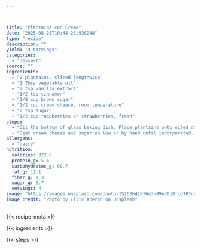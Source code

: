 ```yaml
---



title: "Plantains con Crema"
date: "2025-08-21T10:44:26.936248"
type: "recipe"
description: ""
yield: "4 servings"
categories:
  - "dessert"
source: ""
ingredients:
  - "2 plantains, sliced lengthwise"
  - "1 Tbsp vegetable oil"
  - "2 tsp vanilla extract"
  - "1/2 tsp cinnamon"
  - "1/8 cup brown sugar"
  - "1/2 cup cream cheese, room temperature"
  - "2 tsp sugar"
  - "1/2 cup raspberries or strawberries, fresh"
steps:
  - "Oil the bottom of glass baking dish. Place plantains onto oiled dish. Mix vanilla, cinnamon and brown sugar in small bowl. Drizzle over plantains. Bake at 300 degrees for 20 minutes or until plantain is extremely soft."
  - "Beat cream cheese and sugar on low or by hand until incorporated. Place plantain on plate and top with cream cheese and fresh berries. Serve immediately!"
allergens:
  - "dairy"
nutrition:
  calories: 322.8
  protein_g: 5.6
  carbohydrates_g: 69.7
  fat_g: 11.1
  fiber_g: 1.3
  sugar_g: 6.7
  servings: 4
image: "https://images.unsplash.com/photo-1526364163643-89e30b8fcb70?crop=entropy&cs=tinysrgb&fit=max&fm=jpg&ixid=M3w3OTQ5MzV8MHwxfHNlYXJjaHwxfHxwbGFudGFpbnMlMjBjb24lMjBjcmVtYSUyMGZvb2QlMjBkZXNzZXJ0fGVufDF8MHx8fDE3NTU4MDQ1ODh8MA&ixlib=rb-4.1.0&q=80&w=1080"
image_credit: "Photo by Eiliv Aceron on Unsplash"
---
```


{{< recipe-meta >}}

{{< ingredients >}}

{{< steps >}}
